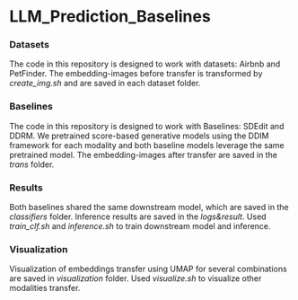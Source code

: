 # LLM_Prediction_Baselines

### Datasets
The code in this repository is designed to work with datasets: Airbnb and PetFinder. The embedding-images before transfer is transformed by _create_img.sh_ and are saved in each dataset folder.



### Baselines
The code in this repository is designed to work with Baselines: SDEdit and DDRM. We pretrained score-based generative models using the DDIM framework for each modality and both baseline models leverage the same pretrained model. The embedding-images after transfer are saved in the _trans_ folder.  
 


### Results
Both baselines shared the same downstream model, which are saved in the _classifiers_ folder. Inference results are saved in the _logs&result_. Used _train_clf.sh_ and _inference.sh_ to train downstream model and inference.

### Visualization
Visualization of embeddings transfer using UMAP for several combinations are saved in _visualization_ folder. Used _visualize.sh_ to visualize other modalities transfer. 

